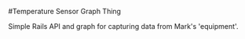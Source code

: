 #Temperature Sensor Graph Thing

Simple Rails API and graph for capturing data from Mark's 'equipment'.
